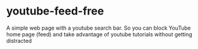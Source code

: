 # youtube-feed-free
A simple web page with a youtube search bar. So you can block YouTube home page (feed) and take advantage of youtube tutorials without getting distracted
